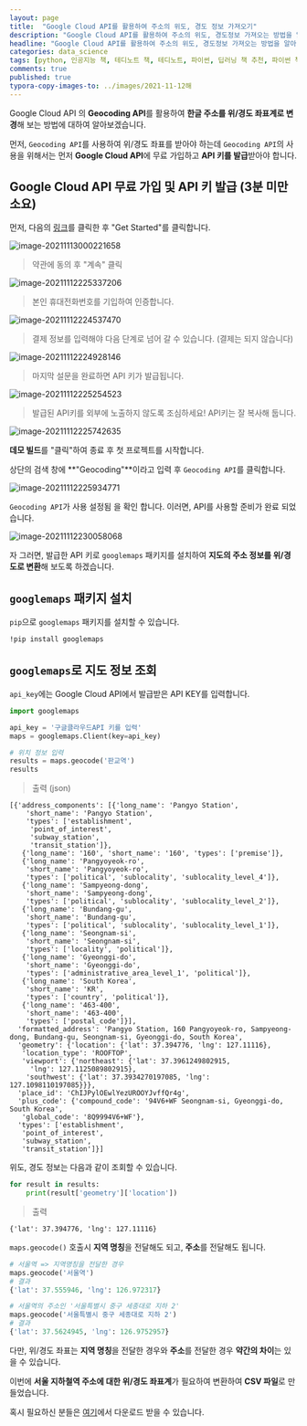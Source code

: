 ```yaml
---
layout: page
title:  "Google Cloud API를 활용하여 주소의 위도, 경도 정보 가져오기"
description: "Google Cloud API를 활용하여 주소의 위도, 경도정보 가져오는 방법을 알아 보도록 하겠습니다."
headline: "Google Cloud API를 활용하여 주소의 위도, 경도정보 가져오는 방법을 알아 보도록 하겠습니다."
categories: data_science
tags: [python, 인공지능 책, 테디노트 책, 테디노트, 파이썬, 딥러닝 책 추천, 파이썬 책 추천, 머신러닝 책 추천, 파이썬 딥러닝 텐서플로, 텐서플로우 책 추천, 텐서플로 책, 인공지능 서적, data science, 데이터 분석, 딥러닝, Google Cloud API]
comments: true
published: true
typora-copy-images-to: ../images/2021-11-12해
---
```






Google Cloud API 의 **Geocoding API**를 활용하여 **한글 주소를 위/경도 좌표계로 변경**해 보는 방법에 대하여 알아보겠습니다.

먼저, `Geocoding API`를 사용하여 위/경도 좌표를 받아야 하는데 `Geocoding API`의 사용을 위해서는 먼저 **Google Cloud API**에 무료 가입하고 **API 키를 발급**받아야 합니다.



## Google Cloud API 무료 가입 및 API 키 발급 (3분 미만 소요)

먼저, 다음의 [링크](https://developers.google.com/maps/documentation/geocoding/overview?hl=ko)를 클릭한 후 "Get Started"를 클릭합니다.

![image-20211113000221658](../images/2021-11-12/image-20211113000221658.png)



> 약관에 동의 후 "계속" 클릭

![image-20211112225337206](../images/2021-11-12/image-20211112225337206.png)



> 본인 휴대전화번호를 기입하여 인증합니다.

![image-20211112224537470](../images/2021-11-12/image-20211112224537470.png)



> 결제 정보를 입력해야 다음 단계로 넘어 갈 수 있습니다. (결제는 되지 않습니다)

![image-20211112224928146](../images/2021-11-12/image-20211112224928146.png)





> 마지막 설문을 완료하면 API 키가 발급됩니다.

![image-20211112225254523](../images/2021-11-12/image-20211112225254523.png)



> 발급된 API키를 외부에 노출하지 않도록 조심하세요! API키는 잘 복사해 둡니다.



![image-20211112225742635](../images/2021-11-12/image-20211112225742635.png)



**데모 빌드**를 "클릭"하여 종료 후 첫 프로젝트를 시작합니다.



상단의 검색 창에 **"Geocoding"**이라고 입력 후 `Geocoding API`를 클릭합니다.



![image-20211112225934771](../images/2021-11-12/image-20211112225934771.png)



`Geocoding API`가 사용 설정됨 을 확인 합니다. 이러면, API를 사용할 준비가 완료 되었습니다.



![image-20211112230058068](../images/2021-11-12/image-20211112230058068.png)



자 그러면, 발급한 API 키로 `googlemaps` 패키지를 설치하여 **지도의 주소 정보를 위/경도로 변환**해 보도록 하겠습니다.



## `googlemaps` 패키지 설치

`pip`으로 `googlemaps` 패키지를 설치할 수 있습니다.

```bash
!pip install googlemaps
```



## `googlemaps`로 지도 정보 조회

`api_key`에는 Google Cloud API에서 발급받은 API KEY를 입력합니다.

```python
import googlemaps

api_key = '구글클라우드API 키를 입력'
maps = googlemaps.Client(key=api_key)

# 위치 정보 입력
results = maps.geocode('판교역')
results
```

> 출력 (json)

```
[{'address_components': [{'long_name': 'Pangyo Station',
    'short_name': 'Pangyo Station',
    'types': ['establishment',
     'point_of_interest',
     'subway_station',
     'transit_station']},
   {'long_name': '160', 'short_name': '160', 'types': ['premise']},
   {'long_name': 'Pangyoyeok-ro',
    'short_name': 'Pangyoyeok-ro',
    'types': ['political', 'sublocality', 'sublocality_level_4']},
   {'long_name': 'Sampyeong-dong',
    'short_name': 'Sampyeong-dong',
    'types': ['political', 'sublocality', 'sublocality_level_2']},
   {'long_name': 'Bundang-gu',
    'short_name': 'Bundang-gu',
    'types': ['political', 'sublocality', 'sublocality_level_1']},
   {'long_name': 'Seongnam-si',
    'short_name': 'Seongnam-si',
    'types': ['locality', 'political']},
   {'long_name': 'Gyeonggi-do',
    'short_name': 'Gyeonggi-do',
    'types': ['administrative_area_level_1', 'political']},
   {'long_name': 'South Korea',
    'short_name': 'KR',
    'types': ['country', 'political']},
   {'long_name': '463-400',
    'short_name': '463-400',
    'types': ['postal_code']}],
  'formatted_address': 'Pangyo Station, 160 Pangyoyeok-ro, Sampyeong-dong, Bundang-gu, Seongnam-si, Gyeonggi-do, South Korea',
  'geometry': {'location': {'lat': 37.394776, 'lng': 127.11116},
   'location_type': 'ROOFTOP',
   'viewport': {'northeast': {'lat': 37.3961249802915,
     'lng': 127.1125089802915},
    'southwest': {'lat': 37.3934270197085, 'lng': 127.1098110197085}}},
  'place_id': 'ChIJPylOEwlYezUROOYJvffQr4g',
  'plus_code': {'compound_code': '94V6+WF Seongnam-si, Gyeonggi-do, South Korea',
   'global_code': '8Q9994V6+WF'},
  'types': ['establishment',
   'point_of_interest',
   'subway_station',
   'transit_station']}]
```

위도, 경도 정보는 다음과 같이 조회할 수 있습니다.

```python
for result in results:
    print(result['geometry']['location'])
```

> 출력

```
{'lat': 37.394776, 'lng': 127.11116}
```



`maps.geocode()` 호출시 **지역 명칭**을 전달해도 되고, **주소**를 전달해도 됩니다.

```python
# 서울역 => 지역명칭을 전달한 경우
maps.geocode('서울역')
# 결과
{'lat': 37.555946, 'lng': 126.972317}

# 서울역의 주소인 '서울특별시 중구 세종대로 지하 2'
maps.geocode('서울특별시 중구 세종대로 지하 2')
# 결과
{'lat': 37.5624945, 'lng': 126.9752957}
```

다만, 위/경도 좌표는 **지역 명칭**을 전달한 경우와 **주소**를 전달한 경우 **약간의 차이**는 있을 수 있습니다.



이번에 **서울 지하철역 주소에 대한 위/경도 좌표계**가 필요하여 변환하여 **CSV 파일**로 만들었습니다.

혹시 필요하신 분들은 [여기](https://raw.githubusercontent.com/teddylee777/teddylee777.github.io/gh-pages/assets/files/seoul_station_geocode.csv)에서 다운로드 받을 수 있습니다.


